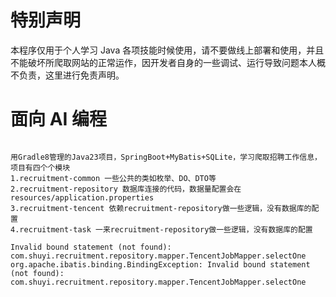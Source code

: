 

# 特别声明

本程序仅用于个人学习 Java 各项技能时候使用，请不要做线上部署和使用，并且不能破坏所爬取网站的正常运作，因开发者自身的一些调试、运行导致问题本人概不负责，这里进行免责声明。

# 面向 AI 编程

```

用Gradle8管理的Java23项目，SpringBoot+MyBatis+SQLite，学习爬取招聘工作信息，项目有四个个模块
1.recruitment-common 一些公共的类如枚举、DO、DTO等
2.recruitment-repository 数据库连接的代码，数据量配置会在 resources/application.properties
3.recruitment-tencent 依赖recruitment-repository做一些逻辑，没有数据库的配置
4.recruitment-task 一来recruitment-repository做一些逻辑，没有数据库的配置

Invalid bound statement (not found): com.shuyi.recruitment.repository.mapper.TencentJobMapper.selectOne
org.apache.ibatis.binding.BindingException: Invalid bound statement (not found): com.shuyi.recruitment.repository.mapper.TencentJobMapper.selectOne

```
